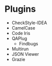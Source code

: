 # Plugins

-   CheckStyle-IDEA    
-   CamelCase
-   Code Iris
-   QAPlug
    -   Findbugs
-   Multirun
-   JSON Viewer
-   Grazie
